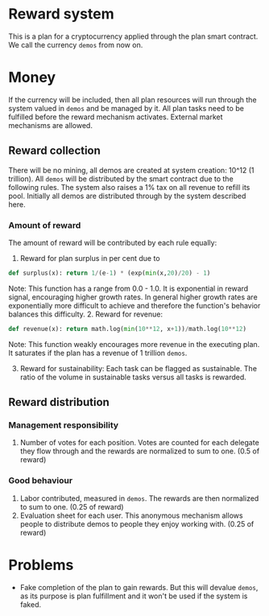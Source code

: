 # Reward system

This is a plan for a cryptocurrency applied through the plan smart contract. We
call the currency `demos` from now on. 

# Money


If the currency will be included, then all plan resources will run through the
system valued in `demos` and be managed by it. All plan tasks need to be
fulfilled before the reward mechanism activates. External market mechanisms are
allowed.


## Reward collection 

There will be no mining, all demos are created at system creation: 10^12 (1
trillion). All `demos` will be distributed by the smart contract due to the
following rules. The system also raises a 1% tax on all revenue to refill its
pool. Initially all demos are distributed through by the system described here.

### Amount of reward

The amount of reward will be contributed by each rule equally:

1. Reward for plan surplus in per cent due to 
~~~python
def surplus(x): return 1/(e-1) * (exp(min(x,20)/20) - 1) 
~~~
   Note: This function has a range from 0.0 - 1.0. It is exponential in
   reward signal, encouraging higher growth rates. In general higher growth
   rates are exponentially more difficult to achieve and therefore the
   function's behavior balances this difficulty.
2. Reward for revenue: 
~~~python
def revenue(x): return math.log(min(10**12, x+1))/math.log(10**12)
~~~

   Note: This function weakly encourages more revenue in the executing plan. It
   saturates if the plan has a revenue of 1 trillion `demos`.

3. Reward for sustainability: Each task can be flagged as sustainable. The ratio
   of the volume in sustainable tasks versus all tasks is rewarded. 
   
   
## Reward distribution

### Management responsibility

1. Number of votes for each position. Votes are counted for each delegate they
   flow through and the rewards are normalized to sum to one. (0.5 of reward)

### Good behaviour

1. Labor contributed, measured in `demos`. The rewards are then normalized to sum
   to one. (0.25 of reward)
2. Evaluation sheet for each user. This anonymous mechanism allows people to
   distribute demos to people they enjoy working with. (0.25 of reward)


# Problems
- Fake completion of the plan to gain rewards. But this will devalue `demos`, as
  its purpose is plan fulfillment and it won't be used if the system is faked.
